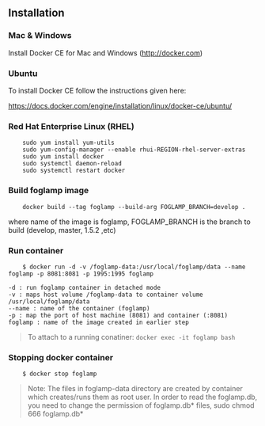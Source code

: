 ## Installation 

### Mac & Windows

Install Docker CE for Mac and Windows (http://docker.com)

### Ubuntu

To install Docker CE follow the instructions given here:

https://docs.docker.com/engine/installation/linux/docker-ce/ubuntu/

### Red Hat Enterprise Linux (RHEL)

```
	sudo yum install yum-utils
	sudo yum-config-manager --enable rhui-REGION-rhel-server-extras
	sudo yum install docker
	sudo systemctl daemon-reload
	sudo systemctl restart docker
```
### Build foglamp image

```
	docker build --tag foglamp --build-arg FOGLAMP_BRANCH=develop .
```

where name of the image is foglamp, FOGLAMP_BRANCH is the branch to build (develop, master, 1.5.2 ,etc)

### Run container


```
    $ docker run -d -v /foglamp-data:/usr/local/foglamp/data --name foglamp -p 8081:8081 -p 1995:1995 foglamp 
```

	-d : run foglamp container in detached mode
	-v : maps host volume /foglamp-data to container volume /usr/local/foglamp/data
	--name : name of the container (foglamp)
	-p : map the port of host machine (8081) and container (:8081)
	foglamp : name of the image created in earlier step

> To attach to a running conatiner: `docker exec -it foglamp bash`


### Stopping docker container
```
    $ docker stop foglamp
```

> Note: The files in foglamp-data directory are created by container which creates/runs them as root user. In order to read the foglamp.db, you need to change the permission of foglamp.db* files, sudo chmod 666 foglamp.db* 